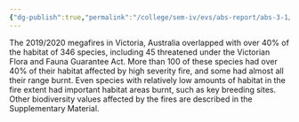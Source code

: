 ```yaml
---
{"dg-publish":true,"permalink":"/college/sem-iv/evs/abs-report/abs-3-1/"}
---
```


The 2019/2020 megafires in Victoria, Australia overlapped with over 40% of the habitat of 346 species, including 45 threatened under the Victorian Flora and Fauna Guarantee Act. More than 100 of these species had over 40% of their habitat affected by high severity fire, and some had almost all their range burnt. Even species with relatively low amounts of habitat in the fire extent had important habitat areas burnt, such as key breeding sites. Other biodiversity values affected by the fires are described in the Supplementary Material.